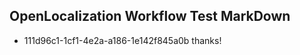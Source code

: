 ## OpenLocalization Workflow Test MarkDown
* 111d96c1-1cf1-4e2a-a186-1e142f845a0b thanks!

<!--HONumber=Aug16_HO4-->



